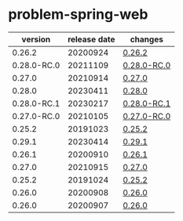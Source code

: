# problem-spring-web	


|version|release date|changes|
|---|---|---|
|0.26.2|20200924|[0.26.2](./0.26.2-20200924.md)|
|0.28.0-RC.0|20211109|[0.28.0-RC.0](./0.28.0-RC.0-20211109.md)|
|0.27.0|20210914|[0.27.0](./0.27.0-20210914.md)|
|0.28.0|20230411|[0.28.0](./0.28.0-20230411.md)|
|0.28.0-RC.1|20230217|[0.28.0-RC.1](./0.28.0-RC.1-20230217.md)|
|0.27.0-RC.0|20210105|[0.27.0-RC.0](./0.27.0-RC.0-20210105.md)|
|0.25.2|20191023|[0.25.2](./0.25.2-20191023.md)|
|0.29.1|20230414|[0.29.1](./0.29.1-20230414.md)|
|0.26.1|20200910|[0.26.1](./0.26.1-20200910.md)|
|0.27.0|20210915|[0.27.0](./0.27.0-20210915.md)|
|0.25.2|20191024|[0.25.2](./0.25.2-20191024.md)|
|0.26.0|20200908|[0.26.0](./0.26.0-20200908.md)|
|0.26.0|20200907|[0.26.0](./0.26.0-20200907.md)|
